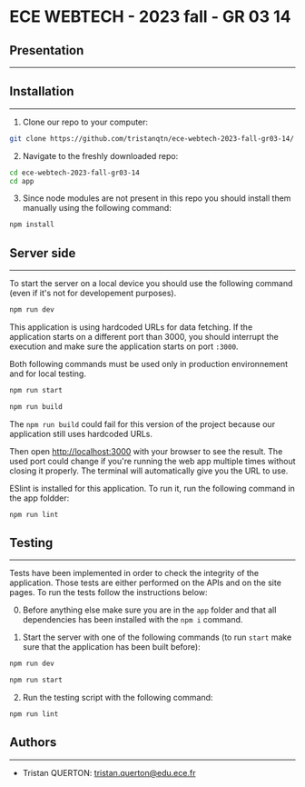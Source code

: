 # ECE WEBTECH - 2023 fall - GR 03 14

## Presentation

---

## Installation

---

1. Clone our repo to your computer:

```bash
git clone https://github.com/tristanqtn/ece-webtech-2023-fall-gr03-14/
```

2. Navigate to the freshly downloaded repo:

```bash
cd ece-webtech-2023-fall-gr03-14
cd app
```

3. Since node modules are not present in this repo you should install them manually using the following command:

```bash
npm install
```

## Server side

---

To start the server on a local device you should use the following command (even if it's not for developement purposes).

```bash
npm run dev
```

This application is using hardcoded URLs for data fetching. If the application starts on a different port than 3000, you should interrupt the execution and make sure the application starts on port `:3000`.

Both following commands must be used only in production environnement and for local testing.

```bash
npm run start
```

```bash
npm run build
```

The `npm run build` could fail for this version of the project because our application still uses hardcoded URLs.

Then open [http://localhost:3000](http://localhost:3000) with your browser to see the result. The used port could change if you're running the web app multiple times without closing it properly. The terminal will automatically give you the URL to use.

ESlint is installed for this application. To run it, run the following command in the app foldder:

```bash
npm run lint
```

## Testing

---

Tests have been implemented in order to check the integrity of the application. Those tests are either performed on the APIs and on the site pages. To run the tests follow the instructions below:

0. Before anything else make sure you are in the `app` folder and that all dependencies has been installed with the `npm i` command.

1. Start the server with one of the following commands (to run `start` make sure that the application has been built before):

```bash
npm run dev
```

```bash
npm run start
```

2. Run the testing script with the following command:

```bash
npm run lint
```

## Authors

---

- Tristan QUERTON: tristan.querton@edu.ece.fr
